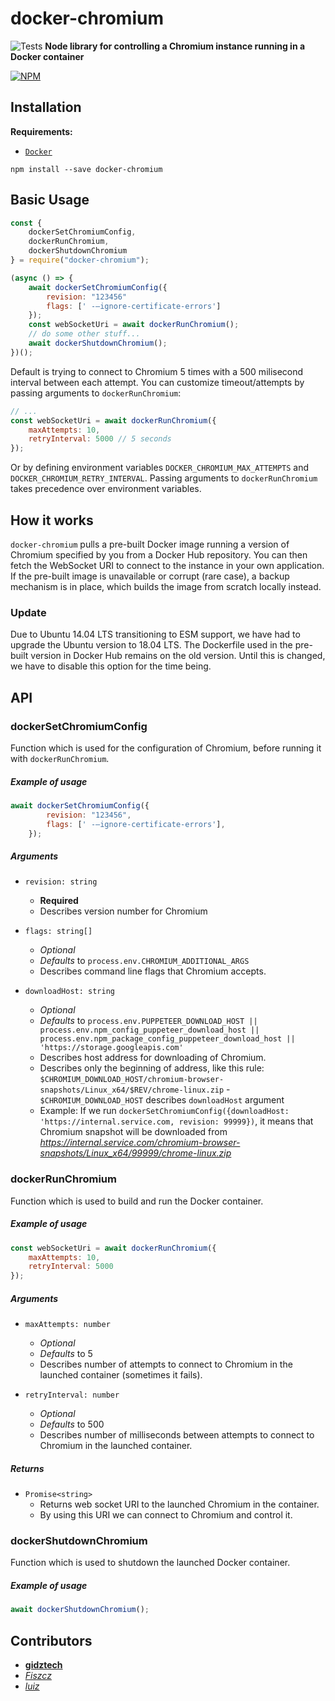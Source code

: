 # docker-chromium

![Tests](https://github.com/gidztech/docker-chromium/workflows/Tests/badge.svg)
**Node library for controlling a Chromium instance running in a Docker container**

[![NPM](https://nodei.co/npm/docker-chromium.png)](https://www.npmjs.com/package/docker-chromium)

## Installation

**Requirements:**

-   [`Docker`](https://docs.docker.com/install/)

```
npm install --save docker-chromium
```

## Basic Usage

```javascript
const {
    dockerSetChromiumConfig,
    dockerRunChromium,
    dockerShutdownChromium
} = require("docker-chromium");

(async () => {
    await dockerSetChromiumConfig({
        revision: "123456"
        flags: [' -–ignore-certificate-errors']
    });
    const webSocketUri = await dockerRunChromium();
    // do some other stuff...
    await dockerShutdownChromium();
})();
```

Default is trying to connect to Chromium 5 times with a 500 milisecond interval between each attempt. You can customize timeout/attempts by passing arguments to `dockerRunChromium`:

```javascript
// ...
const webSocketUri = await dockerRunChromium({
    maxAttempts: 10,
    retryInterval: 5000 // 5 seconds
});
```

Or by defining environment variables `DOCKER_CHROMIUM_MAX_ATTEMPTS` and `DOCKER_CHROMIUM_RETRY_INTERVAL`. Passing arguments to `dockerRunChromium` takes precedence over environment variables.

## How it works

`docker-chromium` pulls a pre-built Docker image running a version of Chromium specified by you from a Docker Hub repository. You can then fetch the WebSocket URI to connect to the instance in your own application. If the pre-built image is unavailable or corrupt (rare case), a backup mechanism is in place, which builds the image from scratch locally instead.

### Update

Due to Ubuntu 14.04 LTS transitioning to ESM support, we have had to upgrade the Ubuntu version to 18.04 LTS. The Dockerfile used in the pre-built version in Docker Hub remains on the old version. Until this is changed, we have to disable this option for the time being.

## API

### dockerSetChromiumConfig

Function which is used for the configuration of Chromium, before running it with ``dockerRunChromium``.

##### Example of usage

```javascript
await dockerSetChromiumConfig({
        revision: "123456",
        flags: [' -–ignore-certificate-errors'],
    });
```

##### Arguments

- ``revision: string``
    - **Required**
    - Describes version number for Chromium
    
- ``flags: string[]``
    - *Optional*
    - *Defaults* to ``process.env.CHROMIUM_ADDITIONAL_ARGS``
    - Describes command line flags that Chromium accepts.
    
- ``downloadHost: string``
    - *Optional*
    - *Defaults* to ``process.env.PUPPETEER_DOWNLOAD_HOST || process.env.npm_config_puppeteer_download_host || process.env.npm_package_config_puppeteer_download_host || 'https://storage.googleapis.com'``
    - Describes host address for downloading of Chromium.
    - Describes only the beginning of address, like this rule: ``$CHROMIUM_DOWNLOAD_HOST/chromium-browser-snapshots/Linux_x64/$REV/chrome-linux.zip`` - ``$CHROMIUM_DOWNLOAD_HOST`` describes ``downloadHost`` argument
    - Example: If we run ``dockerSetChromiumConfig({downloadHost: 'https://internal.service.com, revision: 99999})``, it means that Chromium snapshot will be downloaded from *https://internal.service.com/chromium-browser-snapshots/Linux_x64/99999/chrome-linux.zip*

### dockerRunChromium

Function which is used to build and run the Docker container.

##### Example of usage

```javascript
const webSocketUri = await dockerRunChromium({
    maxAttempts: 10,
    retryInterval: 5000
});
````

##### Arguments

- ``maxAttempts: number``
    - *Optional*
    - *Defaults* to 5
    - Describes number of attempts to connect to Chromium in the launched container (sometimes it fails).
    
- ``retryInterval: number``
    - *Optional*
    - *Defaults* to 500
    - Describes number of milliseconds between attempts to connect to Chromium in the launched container.
    
##### Returns

- ``Promise<string>``
    - Returns web socket URI to the launched Chromium in the container.
    - By using this URI we can connect to Chromium and control it.
    
### dockerShutdownChromium

Function which is used to shutdown the launched Docker container.

##### Example of usage

```javascript
await dockerShutdownChromium();
```

## Contributors

- [**gidztech**](https://github.com/gidztech)
- [*Fiszcz*](https://github.com/Fiszcz)
- [*luiz*](https://github.com/luiz)
